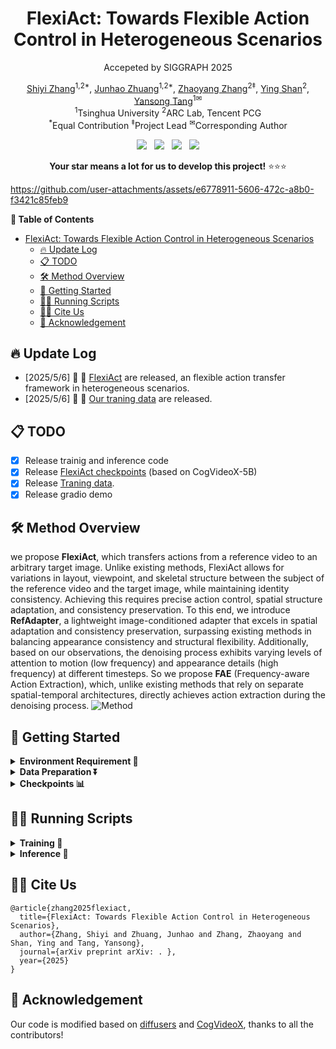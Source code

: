 <div align="center">

# FlexiAct: Towards Flexible Action Control in Heterogeneous Scenarios

Accepeted by SIGGRAPH 2025

 [Shiyi Zhang](https://shiyi-zh0408.github.io/)<sup>1,2*</sup>, [Junhao Zhuang](https://zhuang2002.github.io/)<sup>1,2*</sup>, [Zhaoyang Zhang](https://zzyfd.github.io/#/)<sup>2‡</sup>, [Ying Shan](https://www.linkedin.com/in/YingShanProfile/)<sup>2</sup>, [Yansong Tang](https://andytang15.github.io/)<sup>1✉</sup> <br>
 <sup>1</sup>Tsinghua University <sup>2</sup>ARC Lab, Tencent PCG <br>
 <sup>*</sup>Equal Contribution <sup>‡</sup>Project Lead <sup>✉</sup>Corresponding Author



<a href='https://shiyi-zh0408.github.io/projectpages/FlexiAct/'><img src='https://img.shields.io/badge/Project-Page-Green'></a> &nbsp;
<a href="https://arxiv.org/abs/2503.05639"><img src="https://img.shields.io/badge/arXiv-2503.05639-b31b1b.svg"></a> &nbsp;
<a href='https://huggingface.co/datasets/shiyi0408/FlexiAct'><img src='https://img.shields.io/badge/%F0%9F%A4%97%20Hugging%20Face-Dataset-blue'></a> &nbsp;
<a href="https://huggingface.co/shiyi0408/FlexiAct"><img src="https://img.shields.io/badge/%F0%9F%A4%97%20Hugging%20Face-Model-blue"></a>
</p>

**Your star means a lot for us to develop this project!** ⭐⭐⭐
</div>

https://github.com/user-attachments/assets/e6778911-5606-472c-a8b0-f3421c85feb9

**📖 Table of Contents**


- [FlexiAct: Towards Flexible Action Control in Heterogeneous Scenarios](#flexiact-towards-flexible-action-control-in-heterogeneous-scenarios)
  - [🔥 Update Log](#-update-log)
  - [📋 TODO](#-todo)
  - [🛠️ Method Overview](#️-method-overview)
  - [🚀 Getting Started](#-getting-started)
  - [🏃🏼 Running Scripts](#-running-scripts)
  - [🤝🏼 Cite Us](#-cite-us)
  - [🙏 Acknowledgement](#-acknowledgement)



## 🔥 Update Log
- [2025/5/6] 📢 📢  [FlexiAct](https://huggingface.co/shiyi0408/FlexiAct) are released, an flexible action transfer framework in heterogeneous scenarios.
- [2025/5/6] 📢 📢  [Our traning data](https://huggingface.co/datasets/shiyi0408/FlexiAct) are released.

## 📋 TODO

- [x] Release trainig and inference code
- [x] Release [FlexiAct checkpoints](https://huggingface.co/shiyi0408/FlexiAct) (based on CogVideoX-5B)
- [x] Release [Traning data](https://huggingface.co/datasets/shiyi0408/FlexiAct).
- [x] Release gradio demo
## 🛠️ Method Overview

we propose **FlexiAct**, which transfers actions from a reference video to an arbitrary target image. Unlike existing methods, FlexiAct allows for variations in layout, viewpoint, and skeletal structure between the subject of the reference video and the target image, while maintaining identity consistency. Achieving this requires precise action control, spatial structure adaptation, and consistency preservation. To this end, we introduce **RefAdapter**, a lightweight image-conditioned adapter that excels in spatial adaptation and consistency preservation, surpassing existing methods in balancing appearance consistency and structural flexibility. Additionally, based on our observations, the denoising process exhibits varying levels of attention to motion (low frequency) and appearance details (high frequency) at different timesteps. So we propose **FAE** (Frequency-aware Action Extraction), which, unlike existing methods that rely on separate spatial-temporal architectures, directly achieves action extraction during the denoising process.
![Method](https://github.com/user-attachments/assets/fa89d093-2741-46f2-87a7-b9cfbd77d0ee)


## 🚀 Getting Started

<details>
<summary><b>Environment Requirement 🔧</b></summary>

**Step 1:** Clone this repo

```
git clone https://github.com/TencentARC/FlexiAct.git
```

**Step 2:** Install required packages

```
bash env.sh
conda activate cog
```

</details>

<details>
<summary><b>Data Preparation ⏬</b></summary>


**Option 1: Official data**

You can download the data we used in our paper at [here](https://huggingface.co/datasets/shiyi0408/FlexiAct). 
```
cd FlexiAct
git clone https://huggingface.co/datasets/shiyi0408/FlexiAct ./benchmark
```
By downloading the data, you are agreeing to the terms and conditions of the license. The data structure should be like:

```
|-- benchmark
    |-- captions
        |-- animal
            |-- dogjump
                |-- crop.csv
                |-- val_image.csv
            |-- dogstand
            |-- ...
        |-- camera
            |-- camera_forward
                |-- crop.csv
                |-- val_image.csv
            |-- camera_rotate
            |-- ...
        |-- human
            |-- chest
                |-- crop.csv
                |-- val_image.csv
            |-- crouch
            |-- ...
    |-- reference_videos
        |-- animal
            |-- dogjump
                |-- 0.mp4
                |-- 1.mp4
                |-- ...
            |-- dogstand
                |-- 0.mp4
                |-- 1.mp4
                |-- ...
            |-- ...
        |-- camera
            |-- camera_forward
                |-- 0.mp4
                |-- 1.mp4
                |-- ...
            |-- camera_rotate
                |-- 0.mp4
                |-- 1.mp4
                |-- ...
            |-- ...
        |-- human
            |-- chest
                |-- 0.mp4
                |-- 1.mp4
                |-- ...
            |-- crouch
                |-- 0.mp4
                |-- 1.mp4
                |-- ...
            |-- ...
        |-- extract_vid_and_crop.py
    |-- target_image
        |-- animal
            |-- animal_bird1.jpg
            |-- animal_capy1.webp
            |-- ...
        |-- camera
            |-- view1.jpg
            |-- view2.jpg
            |-- ...
        |-- human
            |-- game_girl_1.webp
            |-- game_girl_2.webp
            |-- ...
    
```

**Option 2: Prepare your own data**

For each action, we use `crop.csv` to store information about the reference videos used for training, and `val_image.csv` to store information about the target images used for validation during training. The specific steps are as follows:

**Step1: Prepare your reference video**
Save your video in `benchmark/reference_videos/{senerio}` (using `rotate.mp4` as an example, where `{senerio}` is `human`). Adjust the parameters in `benchmark/reference_videos/extract_vid_and_crop.py` according to your needs to determine the cropped segments:
```
action_name = "rotate" # your action name, same with the reference video name
subject_type = "human" # camera, human, animal
start_second = 3 # start second of the action
end_second = 9 # end second of the action
```
Then execute:
```
python benchmark/reference_videos/extract_vid_and_crop.py
```


You will get the `benchmark/reference_videos/{senerio}/{action_name}_crop` folder containing 12 new videos after random cropping. This part can refer to the explanation in the second paragraph of section 3.4 in our paper. This helps prevent the Frequency-aware Embedding from focusing on the reference video's layout.

**Step2: Create `crop.csv`**

To obtain captions for the reference videos, we recommend using [CogVLM](https://github.com/THUDM/CogVLM) to generate video descriptions. Then you need to create `crop.csv` in `benchmark/captions/{senerio}/{action_name}`. You can directly copy `crop.csv` from our provided examples and modify the action name in the path (first column) to `{action_name}`, and change the caption in the last column to the corresponding caption. You don't need to modify other columns.

**Step3: Prepare target images and create `val_image.csv`**  

First, prepare the target images you want to animate in `benchmark/target_images/{senerio}`.

Then, create `val_image.csv` in `benchmark/captions/{senerio}/{action_name}` to store the paths and captions of the target images used for testing during training. We recommend using captions similar to those of the reference videos. Below shows the format of `val_caption.csv`:

| Path      | Caption      |
|------------|------------|
| `benchmark/target_images/{senerio}/{your_target_image1.jpg}` | ... |
| `benchmark/target_images/{senerio}/{your_target_image2.jpg}` | ... |





</details>

<details>
<summary><b>Checkpoints 📊</b></summary>

Checkpoints of FlexiAct can be downloaded from [here](https://huggingface.co/shiyi0408/FlexiAct). The ckpt folder contains 

- **RefAdapter** pretrained checkpoints for CogVideoX-5b-I2V 
- 16 types of **FAE** pretrained checkpoints for CogVideoX-5b-I2V 

You can download the checkpoints, and put the checkpoints to the `ckpts` folder by:
```
# Make sure git-lfs is installed (https://git-lfs.com)
git lfs install
git clone https://huggingface.co/shiyi0408/FlexiAct ckpts_temp
mv ckpts_temp/ckpts .
rm -r ckpts_temp
```

You also need to download the base model [CogVideoX-5B-I2V](https://huggingface.co/THUDM/CogVideoX-5b-I2V) to `{your_cogvideoi2v_path}` by:
```
git lfs install
git clone https://huggingface.co/THUDM/CogVideoX-5b-I2V {your_cogvideoi2v_path}
```

The ckpt structure should be like:

```
|-- ckpts
    |-- FAE
        |-- motion_ckpts
            |-- camera_forward.pt
            |-- ...
        |-- reference_videos
            |-- camera_forward.mp4
            |-- ...
    |-- refnetlora_step40000_model.pt # RefAdapter ckpt
```
</details>

## 🏃🏼 Running Scripts

<details>
<summary><b>Training 🤯</b></summary>

**Note:**  
We have provided the pre-trained checkpoint for RefAdapter, so you don't need to train RefAdapter. However, we still provide `scripts/train/RefAdapter_train.sh` as its training script. If you wish to try training RefAdapter, we recommend using [Miradata](https://github.com/mira-space/MiraData) as training data. The following describes how to train FAE for reference videos.

**Training script:**
```bash
# v: CUDA_VISIBLE_DEVICES
# a: your action name
bash scripts/train/FAE_train.sh -v 0,1,2,3 -a rotate
```
</details>


<details>
<summary><b>Inference 📜</b></summary>

You can animate your target images with pretrained FAE checkpoints:

```
bash scripts/inference/Inference.sh
```
</details>


## 🤝🏼 Cite Us

```
@article{zhang2025flexiact,
  title={FlexiAct: Towards Flexible Action Control in Heterogeneous Scenarios},
  author={Zhang, Shiyi and Zhuang, Junhao and Zhang, Zhaoyang and Shan, Ying and Tang, Yansong},
  journal={arXiv preprint arXiv: . },
  year={2025}
}
```


## 🙏 Acknowledgement
<span id="acknowledgement"></span>

Our code is modified based on [diffusers](https://github.com/huggingface/diffusers) and [CogVideoX](https://github.com/THUDM/CogVideo), thanks to all the contributors!
